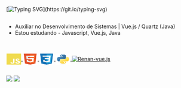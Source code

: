 
[![Typing SVG](https://readme-typing-svg.demolab.com?font=Fira+Code&size=17&pause=1000&color=F78322&multiline=true&width=699&lines=Ol%C3%A1%2C+bem+vindos+a+minha+p%C3%A1gina!;Meu+nome+%C3%A9+Renan+Andrade+e+sou+estudante+de+BICT+pela+UFMA.)](https://git.io/typing-svg)
##

-  Auxiliar no Desenvolvimento de Sistemas | Vue.js / Quartz (Java)
-  Estou estudando - Javascript, Vue.js, Java
##
<div>
  <div>
  <a href="[https://github.com/renanandradebr](https://github.com/renanandradebr)"> 
  
</div>
 
 
</div>
 
<div style="display: inline_block"><br>
  <img align="center" alt="Renan-Js" height="30" width="40" src="https://raw.githubusercontent.com/devicons/devicon/master/icons/javascript/javascript-plain.svg">
   <img align="center" alt="Renan-HTML" height="30" width="40" src="https://raw.githubusercontent.com/devicons/devicon/master/icons/html5/html5-original.svg">
  <img align="center" alt="Renan-CSS" height="30" width="40" src="https://raw.githubusercontent.com/devicons/devicon/master/icons/css3/css3-original.svg">
  <img align="center" alt="Renan-Python" height="30" width="40" src="https://raw.githubusercontent.com/devicons/devicon/master/icons/python/python-original.svg">
  <img align="center" alt="Renan-vue.js" height="30" width="40" src="https://cdn.jsdelivr.net/gh/devicons/devicon/icons/vuejs/vuejs-original.svg"/>          
</div>

##
<div>
  
  <a href="https://instagram.com/renan.andradebr" target="_blank"><img src="https://img.shields.io/badge/-Instagram-%23E4405F?style=for-the-badge&logo=instagram&logoColor=white" target="_blank"></a>
  <a href="https://www.linkedin.com/in/carlos-renan-andrade-pereira-6923781a6" target="_blank"><img src="https://img.shields.io/badge/-LinkedIn-%230077B5?style=for-the-badge&logo=linkedin&logoColor=white" target="_blank"></a>
  
</div>
  

